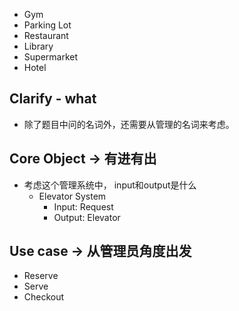 - Gym
- Parking Lot
- Restaurant
- Library
- Supermarket
- Hotel

## Clarify - what
- 除了题目中问的名词外，还需要从管理的名词来考虑。
## Core Object -> 有进有出
- 考虑这个管理系统中， input和output是什么
  - Elevator System
    - Input: Request
    - Output: Elevator
## Use case -> 从管理员角度出发
- Reserve
- Serve
- Checkout
